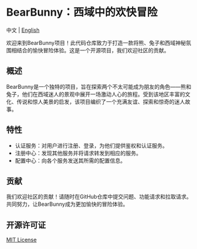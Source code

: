 # BearBunny：西域中的欢快冒险

中文 | [English](README.md)

欢迎来到BearBunny项目！此代码仓库致力于打造一款将熊、兔子和西域神秘氛围相结合的愉快冒险体验。这是一个开源项目，我们欢迎社区的贡献。

## 概述

BearBunny是一个独特的项目，旨在探索两个不太可能成为朋友的角色——熊和兔子，他们在西域迷人的景观中展开一场激动人心的旅程。受到该地区丰富的文化、传说和惊人美景的启发，该项目编织了一个充满友谊、探索和惊奇的迷人故事。

## 特性

- 认证服务：对用户进行注册、登录，为他们提供鉴权和认证服务。
- 注册中心：发现其他服务并将请求转发到相应的服务。
- 配置中心：向各个服务发送其所需的配置信息。

## 贡献

我们欢迎社区的贡献！请随时在GitHub仓库中提交问题、功能请求和拉取请求。共同努力，让BearBunny成为更加愉快的冒险体验。

## 开源许可证

[MIT License](LICENSE)
